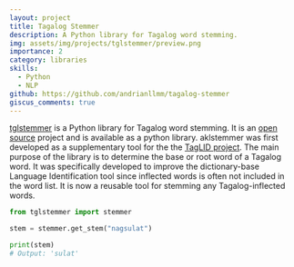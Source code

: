 ```yaml
---
layout: project
title: Tagalog Stemmer
description: A Python library for Tagalog word stemming.
img: assets/img/projects/tglstemmer/preview.png
importance: 2
category: libraries
skills:
  - Python
  - NLP
github: https://github.com/andrianllmm/tagalog-stemmer
giscus_comments: true
---
```


[tglstemmer](https://github.com/andrianllmm/tagalog-stemmer) is a Python library for Tagalog word stemming. It is an [open source](https://github.com/andrianllmm/tagalog-stemmer) project and is available as a python library. aklstemmer was first developed as a supplementary tool for the the [TagLID project](/projects/taglid). The main purpose of the library is to determine the base or root word of a Tagalog word. It was specifically developed to improve the dictionary-base Language Identification tool since inflected words is often not included in the word list. It is now a reusable tool for stemming any Tagalog-inflected words.

```python
from tglstemmer import stemmer

stem = stemmer.get_stem("nagsulat")

print(stem)
# Output: 'sulat'

```
